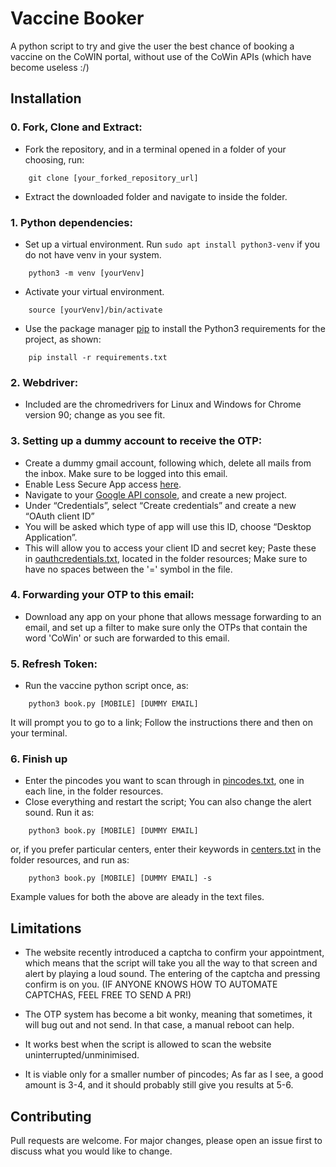# Vaccine Booker

A python script to try and give the user the best chance of booking a vaccine on the CoWIN portal, without use of the CoWin APIs (which have become useless :/)

## Installation

### 0. Fork, Clone and Extract:
* Fork the repository, and in a terminal opened in a folder of your choosing, run:
```
	git clone [your_forked_repository_url]
```
* Extract the downloaded folder and navigate to inside the folder.
### 1. Python dependencies:

* Set up a virtual environment. Run ```sudo apt install python3-venv``` if you do not have venv in your system.

```
	python3 -m venv [yourVenv]
```

* Activate your virtual environment.
```
	source [yourVenv]/bin/activate
```
* Use the package manager [pip](https://pip.pypa.io/en/stable/) to install the Python3 requirements for the project, as shown:

```
	pip install -r requirements.txt
```

### 2. Webdriver:

* Included are the chromedrivers for Linux and Windows for Chrome version 90; change as you see fit.

### 3. Setting up a dummy account to receive the OTP:

* Create a dummy gmail account, following which, delete all mails from the inbox. Make sure to be logged into this email.
* Enable Less Secure App access [here](https://myaccount.google.com/intro/security).
* Navigate to your [Google API console](https://console.cloud.google.com/apis/dashboard), and create a new project.
* Under “Credentials”, select “Create credentials” and create a new “OAuth client ID”
* You will be asked which type of app will use this ID, choose “Desktop Application”.
* This will allow you to access your client ID and secret key; Paste these in [oauthcredentials.txt](resources/oauthcredentials.txt), located in the folder resources; Make sure to have no spaces between the '=' symbol in the file.

### 4. Forwarding your OTP to this email:

* Download any app on your phone that allows message forwarding to an email, and set up a filter to make sure only the OTPs that contain the word 'CoWin' or such are forwarded to this email.

### 5. Refresh Token:

* Run the vaccine python script once, as:
```
	python3 book.py [MOBILE] [DUMMY EMAIL]
```
It will prompt you to go to a link; Follow the instructions there and then on your terminal.

### 6. Finish up

* Enter the pincodes you want to scan through in [pincodes.txt](resources/pincodes.txt), one in each line, in the folder resources.
* Close everything and restart the script; You can also change the alert sound. Run it as:
```
	python3 book.py [MOBILE] [DUMMY EMAIL]
```
or, if you prefer particular centers, enter their keywords in [centers.txt](resources/centers.txt) in the folder resources, and run as:
```
	python3 book.py [MOBILE] [DUMMY EMAIL] -s
```

Example values for both the above are aleady in the text files.

## Limitations

* The website recently introduced a captcha to confirm your appointment, which means that the script will take you all the way to that screen and alert by playing a loud sound. The entering of the captcha and pressing confirm is on you. (IF ANYONE KNOWS HOW TO AUTOMATE CAPTCHAS, FEEL FREE TO SEND A PR!)

* The OTP system has become a bit wonky, meaning that sometimes, it will bug out and not send. In that case, a manual reboot can help.

* It works best when the script is allowed to scan the website uninterrupted/unminimised.

* It is viable only for a smaller number of pincodes; As far as I see, a good amount is 3-4, and it should probably still give you results at 5-6.


## Contributing
Pull requests are welcome. For major changes, please open an issue first to discuss what you would like to change.